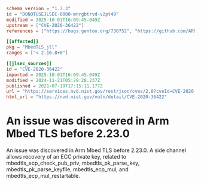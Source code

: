 ```toml
schema_version = "1.7.3"
id = "DONOTUSEJLSEC-0000-mnrgbtrvd-v2pt49"
modified = 2025-10-01T16:09:45.049Z
upstream = ["CVE-2020-36422"]
references = ["https://bugs.gentoo.org/730752", "https://github.com/ARMmbed/mbedtls/releases/tag/v2.16.7", "https://github.com/ARMmbed/mbedtls/releases/tag/v2.23.0", "https://lists.debian.org/debian-lts-announce/2022/12/msg00036.html", "https://bugs.gentoo.org/730752", "https://github.com/ARMmbed/mbedtls/releases/tag/v2.16.7", "https://github.com/ARMmbed/mbedtls/releases/tag/v2.23.0", "https://lists.debian.org/debian-lts-announce/2022/12/msg00036.html"]

[[affected]]
pkg = "MbedTLS_jll"
ranges = ["< 2.16.8+0"]

[[jlsec_sources]]
id = "CVE-2020-36422"
imported = 2025-10-01T16:09:45.049Z
modified = 2024-11-21T05:29:28.237Z
published = 2021-07-19T17:15:11.177Z
url = "https://services.nvd.nist.gov/rest/json/cves/2.0?cveId=CVE-2020-36422"
html_url = "https://nvd.nist.gov/vuln/detail/CVE-2020-36422"
```

# An issue was discovered in Arm Mbed TLS before 2.23.0

An issue was discovered in Arm Mbed TLS before 2.23.0. A side channel allows recovery of an ECC private key, related to mbedtls_ecp_check_pub_priv, mbedtls_pk_parse_key, mbedtls_pk_parse_keyfile, mbedtls_ecp_mul, and mbedtls_ecp_mul_restartable.

